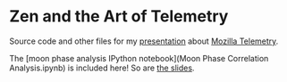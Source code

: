 Zen and the Art of Telemetry
============================

Source code and other files for my [presentation](https://air.mozilla.org/event-redirect/292120/) about [Mozilla Telemetry](https://telemetry.mozilla.org/).

The [moon phase analysis IPython notebook](Moon Phase Correlation Analysis.ipynb) is included here! So are [the slides](Presentation.pdf).
